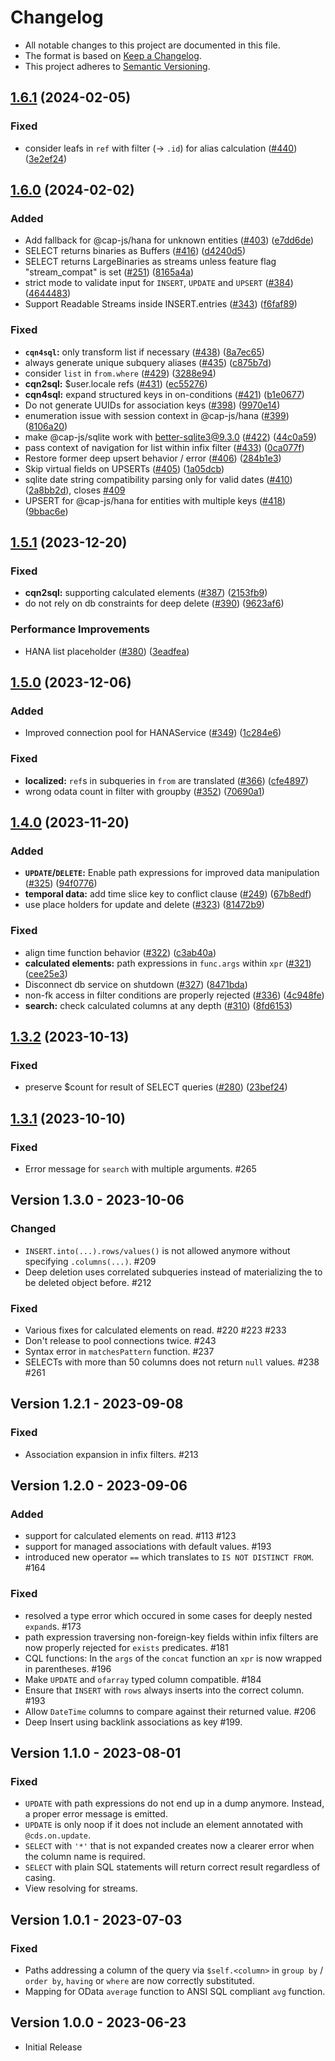# Changelog

- All notable changes to this project are documented in this file.
- The format is based on [Keep a Changelog](http://keepachangelog.com/).
- This project adheres to [Semantic Versioning](http://semver.org/).

## [1.6.1](https://github.com/cap-js/cds-dbs/compare/db-service-v1.6.0...db-service-v1.6.1) (2024-02-05)


### Fixed

* consider leafs in `ref` with filter (→ `.id`) for alias calculation ([#440](https://github.com/cap-js/cds-dbs/issues/440)) ([3e2ef24](https://github.com/cap-js/cds-dbs/commit/3e2ef2429701f37853117c0f902a198aded767d9))

## [1.6.0](https://github.com/cap-js/cds-dbs/compare/db-service-v1.5.1...db-service-v1.6.0) (2024-02-02)


### Added

* Add fallback for @cap-js/hana for unknown entities ([#403](https://github.com/cap-js/cds-dbs/issues/403)) ([e7dd6de](https://github.com/cap-js/cds-dbs/commit/e7dd6de4ef65881ef66f7ba9c164ff2b4e9b1111))
* SELECT returns binaries as Buffers ([#416](https://github.com/cap-js/cds-dbs/issues/416)) ([d4240d5](https://github.com/cap-js/cds-dbs/commit/d4240d5efb7789851593c83a430e601d6ff87118))
* SELECT returns LargeBinaries as streams unless feature flag "stream_compat" is set ([#251](https://github.com/cap-js/cds-dbs/issues/251)) ([8165a4a](https://github.com/cap-js/cds-dbs/commit/8165a4a3f6bb21c970668c8873f9d9c662b43780))
* strict mode to validate input for `INSERT`, `UPDATE` and `UPSERT` ([#384](https://github.com/cap-js/cds-dbs/issues/384)) ([4644483](https://github.com/cap-js/cds-dbs/commit/464448384145d934933c473ae2f20d49cc75554d))
* Support Readable Streams inside INSERT.entries ([#343](https://github.com/cap-js/cds-dbs/issues/343)) ([f6faf89](https://github.com/cap-js/cds-dbs/commit/f6faf8955b7888479c66f1727ade65b382611c2f))


### Fixed

* **`cqn4sql`:** only transform list if necessary ([#438](https://github.com/cap-js/cds-dbs/issues/438)) ([8a7ec65](https://github.com/cap-js/cds-dbs/commit/8a7ec65fe46c2dae668bb536671943a76d5e8206))
* always generate unique subquery aliases ([#435](https://github.com/cap-js/cds-dbs/issues/435)) ([c875b7d](https://github.com/cap-js/cds-dbs/commit/c875b7d07a83693febb2543d202fd53b43172f7b))
* consider `list` in `from.where` ([#429](https://github.com/cap-js/cds-dbs/issues/429)) ([3288e94](https://github.com/cap-js/cds-dbs/commit/3288e943f53a2ba08d97018e016c06932b5c8f88))
* **cqn2sql:** $user.locale refs ([#431](https://github.com/cap-js/cds-dbs/issues/431)) ([ec55276](https://github.com/cap-js/cds-dbs/commit/ec55276409ccd56d8b831bbff3d3915e078d3f72))
* **cqn4sql:** expand structured keys in on-conditions ([#421](https://github.com/cap-js/cds-dbs/issues/421)) ([b1e0677](https://github.com/cap-js/cds-dbs/commit/b1e06777ccfce80f50443e61a10ae5d86c6bc232))
* Do not generate UUIDs for association keys ([#398](https://github.com/cap-js/cds-dbs/issues/398)) ([9970e14](https://github.com/cap-js/cds-dbs/commit/9970e14352679711a9c60807608becff05151fc4))
* enumeration issue with session context in @cap-js/hana ([#399](https://github.com/cap-js/cds-dbs/issues/399)) ([8106a20](https://github.com/cap-js/cds-dbs/commit/8106a207543be700d37b1f1b510d00d5dd1370e4))
* make @cap-js/sqlite work with better-sqlite3@9.3.0 ([#422](https://github.com/cap-js/cds-dbs/issues/422)) ([44c0a59](https://github.com/cap-js/cds-dbs/commit/44c0a59277b14be0b81b7f80555e18377ddbfe3c))
* pass context of navigation for list within infix filter ([#433](https://github.com/cap-js/cds-dbs/issues/433)) ([0ca077f](https://github.com/cap-js/cds-dbs/commit/0ca077f071a1569fa3b46f6ccfb003feaebd1ea0))
* Restore former deep upsert behavior / error ([#406](https://github.com/cap-js/cds-dbs/issues/406)) ([284b1e3](https://github.com/cap-js/cds-dbs/commit/284b1e3a605957d91dd867794ab1a7dcdf345c40))
* Skip virtual fields on UPSERTs ([#405](https://github.com/cap-js/cds-dbs/issues/405)) ([1a05dcb](https://github.com/cap-js/cds-dbs/commit/1a05dcb1d032a85e826c76f5a8a710161fa2b679))
* sqlite date string compatibility parsing only for valid dates ([#410](https://github.com/cap-js/cds-dbs/issues/410)) ([2a8bb2d](https://github.com/cap-js/cds-dbs/commit/2a8bb2d60940760c6280d8cc06100cb9087194b5)), closes [#409](https://github.com/cap-js/cds-dbs/issues/409)
* UPSERT for @cap-js/hana for entities with multiple keys ([#418](https://github.com/cap-js/cds-dbs/issues/418)) ([9bbac6e](https://github.com/cap-js/cds-dbs/commit/9bbac6ebbbddfa2f620833ce195eedeb0a79f43e))

## [1.5.1](https://github.com/cap-js/cds-dbs/compare/db-service-v1.5.0...db-service-v1.5.1) (2023-12-20)


### Fixed

* **cqn2sql:** supporting calculated elements ([#387](https://github.com/cap-js/cds-dbs/issues/387)) ([2153fb9](https://github.com/cap-js/cds-dbs/commit/2153fb9a3910cd4afa3a91918e6cf682646492b7))
* do not rely on db constraints for deep delete ([#390](https://github.com/cap-js/cds-dbs/issues/390)) ([9623af6](https://github.com/cap-js/cds-dbs/commit/9623af64db97cfe15ef07b659635850fc908f77c))


### Performance Improvements

* HANA list placeholder ([#380](https://github.com/cap-js/cds-dbs/issues/380)) ([3eadfea](https://github.com/cap-js/cds-dbs/commit/3eadfea7b94f485030cc8bd0bd298ce088586422))

## [1.5.0](https://github.com/cap-js/cds-dbs/compare/db-service-v1.4.0...db-service-v1.5.0) (2023-12-06)


### Added

* Improved connection pool for HANAService ([#349](https://github.com/cap-js/cds-dbs/issues/349)) ([1c284e6](https://github.com/cap-js/cds-dbs/commit/1c284e69cccd76daad52249c0462bc62aa4d11a8))


### Fixed

* **localized:** `ref`s in subqueries in `from` are translated ([#366](https://github.com/cap-js/cds-dbs/issues/366)) ([cfe4897](https://github.com/cap-js/cds-dbs/commit/cfe489715db0854d30b90b7f13c024e6e90be497))
* wrong odata count in filter with groupby ([#352](https://github.com/cap-js/cds-dbs/issues/352)) ([70690a1](https://github.com/cap-js/cds-dbs/commit/70690a1a13e72bfbb66f03bf315d3f2d48672bf6))

## [1.4.0](https://github.com/cap-js/cds-dbs/compare/db-service-v1.3.2...db-service-v1.4.0) (2023-11-20)


### Added

* **`UPDATE`/`DELETE`:** Enable path expressions for improved data manipulation ([#325](https://github.com/cap-js/cds-dbs/issues/325)) ([94f0776](https://github.com/cap-js/cds-dbs/commit/94f077661cffad8f137dc692a2cb9b0ae5e4d75b))
* **temporal data:** add time slice key to conflict clause ([#249](https://github.com/cap-js/cds-dbs/issues/249)) ([67b8edf](https://github.com/cap-js/cds-dbs/commit/67b8edf9b7f6b0fbab0010d7c93ed03a01e103ed))
* use place holders for update and delete ([#323](https://github.com/cap-js/cds-dbs/issues/323)) ([81472b9](https://github.com/cap-js/cds-dbs/commit/81472b971183f701e401247611310be56745a87a))


### Fixed

* align time function behavior ([#322](https://github.com/cap-js/cds-dbs/issues/322)) ([c3ab40a](https://github.com/cap-js/cds-dbs/commit/c3ab40a007c105465349dd2f612178367b8e713a))
* **calculated elements:** path expressions in `func.args` within `xpr` ([#321](https://github.com/cap-js/cds-dbs/issues/321)) ([cee25e3](https://github.com/cap-js/cds-dbs/commit/cee25e33cf289592a87779cfa34dddc53e467676))
* Disconnect db service on shutdown ([#327](https://github.com/cap-js/cds-dbs/issues/327)) ([8471bda](https://github.com/cap-js/cds-dbs/commit/8471bda44fc030205abec45b1581b2cf6ed7c800))
* non-fk access in filter conditions are properly rejected ([#336](https://github.com/cap-js/cds-dbs/issues/336)) ([4c948fe](https://github.com/cap-js/cds-dbs/commit/4c948fecead1de562e1583886516413e131a39aa))
* **search:** check calculated columns at any depth ([#310](https://github.com/cap-js/cds-dbs/issues/310)) ([8fd6153](https://github.com/cap-js/cds-dbs/commit/8fd6153dfcd472a6d95c33faa58c4b3f96f485df))

## [1.3.2](https://github.com/cap-js/cds-dbs/compare/db-service-v1.3.1...db-service-v1.3.2) (2023-10-13)


### Fixed

- preserve $count for result of SELECT queries ([#280](https://github.com/cap-js/cds-dbs/issues/280)) ([23bef24](https://github.com/cap-js/cds-dbs/commit/23bef245e62952a57ed82afcfd238c0b294b2e9e))

## [1.3.1](https://github.com/cap-js/cds-dbs/compare/db-service-v1.3.0...db-service-v1.3.1) (2023-10-10)

### Fixed

- Error message for `search` with multiple arguments. #265

## Version 1.3.0 - 2023-10-06

### Changed

- `INSERT.into(...).rows/values()` is not allowed anymore without specifying `.columns(...)`. #209
- Deep deletion uses correlated subqueries instead of materializing the to be deleted object before. #212

### Fixed

- Various fixes for calculated elements on read. #220 #223 #233
- Don't release to pool connections twice. #243
- Syntax error in `matchesPattern` function. #237
- SELECTs with more than 50 columns does not return `null` values. #238 #261

## Version 1.2.1 - 2023-09-08

### Fixed

- Association expansion in infix filters. #213

## Version 1.2.0 - 2023-09-06

### Added

- support for calculated elements on read. #113 #123
- support for managed associations with default values. #193
- introduced new operator `==` which translates to `IS NOT DISTINCT FROM`. #164

### Fixed

- resolved a type error which occured in some cases for deeply nested `expand`s. #173
- path expression traversing non-foreign-key fields within infix filters are now properly rejected for `exists` predicates. #181
- CQL functions: In the `args` of the `concat` function an `xpr` is now wrapped in parentheses. #196
- Make `UPDATE` and `ofarray` typed column compatible. #184
- Ensure that `INSERT` with `rows` always inserts into the correct column. #193
- Allow `DateTime` columns to compare against their returned value. #206
- Deep Insert using backlink associations as key #199.

## Version 1.1.0 - 2023-08-01

### Fixed

- `UPDATE` with path expressions do not end up in a dump anymore. Instead, a proper error message is emitted.
- `UPDATE` is only noop if it does not include an element annotated with `@cds.on.update`.
- `SELECT` with `'*'` that is not expanded creates now a clearer error when the column name is required.
- `SELECT` with plain SQL statements will return correct result regardless of casing.
- View resolving for streams.

## Version 1.0.1 - 2023-07-03

### Fixed

- Paths addressing a column of the query via `$self.<column>` in `group by` / `order by`, `having` or `where`
  are now correctly substituted.
- Mapping for OData `average` function to ANSI SQL compliant `avg` function.

## Version 1.0.0 - 2023-06-23

- Initial Release
